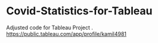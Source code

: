 # Covid-Statistics-for-Tableau
Adjusted code for Tableau Project
.
https://public.tableau.com/app/profile/kamil4981
